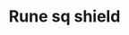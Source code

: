 ---
layout: item
title: Rune sq shield
item-id: 1185
datatable: true
id: 1185
name: "Rune sq shield"
monsters:
  - id: 8195
    name: "Bryophyta"
    combat_level: 128
    wiki_url: "https://oldschool.runescape.wiki/w/Bryophyta"
    drops:
      - quantity: "1"
        noted: false
        rarity: 0.05084745762711865
---